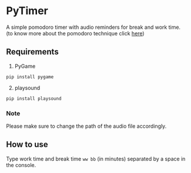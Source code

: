 # PyTimer
A simple pomodoro timer with audio reminders for break and work time. 
<br/>
(to know more about the pomodoro technique click [here](https://en.wikipedia.org/wiki/Pomodoro_Technique))

## Requirements
1. PyGame
```
pip install pygame
```
2. playsound
```
pip install playsound
```
### Note
Please make sure to change the path of the audio file accordingly.

## How to use 
Type work time and break time ```ww bb``` (in minutes) separated by a space in the console. 
